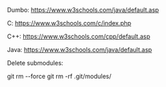 Dumbo: https://www.w3schools.com/java/default.asp

C: https://www.w3schools.com/c/index.php

C++: https://www.w3schools.com/cpp/default.asp

Java: https://www.w3schools.com/java/default.asp

Delete submodules:

git rm --force <submodule path>
git rm -rf .git/modules/<submodule path>